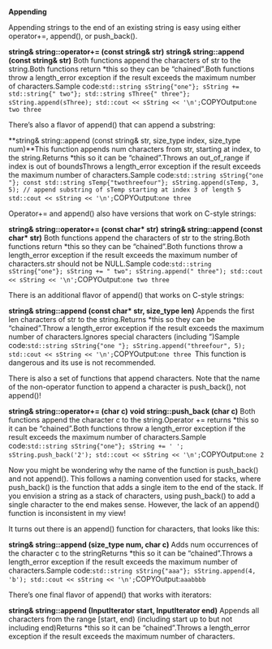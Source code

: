 **Appending**

Appending strings to the end of an existing string is easy using either operator+=, append(), or push_back().



**string& string::operator+= (const string& str)** **string& string::append (const string& str)** Both functions append the characters of str to the string.Both functions return *this so they can be “chained”.Both functions throw a length_error exception if the result exceeds the maximum number of characters.Sample code:`std::string sString{"one"}; sString += std::string{" two"}; std::string sThree{" three"}; sString.append(sThree); std::cout << sString << '\n';`COPYOutput:`one two three `

There’s also a flavor of append() that can append a substring:



**string& string::append (const string& str, size_type index, size_type num)**This function appends num characters from str, starting at index, to the string.Returns *this so it can be “chained”.Throws an out_of_range if index is out of boundsThrows a length_error exception if the result exceeds the maximum number of characters.Sample code:`std::string sString{"one "}; const std::string sTemp{"twothreefour"}; sString.append(sTemp, 3, 5); // append substring of sTemp starting at index 3 of length 5 std::cout << sString << '\n';`COPYOutput:`one three `

Operator+= and append() also have versions that work on C-style strings:



**string& string::operator+= (const char\* str)** **string& string::append (const char\* str)** Both functions append the characters of str to the string.Both functions return *this so they can be “chained”.Both functions throw a length_error exception if the result exceeds the maximum number of characters.str should not be NULL.Sample code:`std::string sString{"one"}; sString += " two"; sString.append(" three"); std::cout << sString << '\n';`COPYOutput:`one two three `

There is an additional flavor of append() that works on C-style strings:



**string& string::append (const char\* str, size_type len)** Appends the first len characters of str to the string.Returns *this so they can be “chained”.Throw a length_error exception if the result exceeds the maximum number of characters.Ignores special characters (including ”)Sample code:`std::string sString{"one "}; sString.append("threefour", 5); std::cout << sString << '\n';`COPYOutput:`one three `This function is dangerous and its use is not recommended.

There is also a set of functions that append characters. Note that the name of the non-operator function to append a character is push_back(), not append()!





**string& string::operator+= (char c)** **void string::push_back (char c)** Both functions append the character c to the string.Operator += returns *this so it can be “chained”.Both functions throw a length_error exception if the result exceeds the maximum number of characters.Sample code:`std::string sString{"one"}; sString += ' '; sString.push_back('2'); std::cout << sString << '\n';`COPYOutput:`one 2 `

Now you might be wondering why the name of the function is push_back() and not append(). This follows a naming convention used for stacks, where push_back() is the function that adds a single item to the end of the stack. If you envision a string as a stack of characters, using push_back() to add a single character to the end makes sense. However, the lack of an append() function is inconsistent in my view!

It turns out there is an append() function for characters, that looks like this:



**string& string::append (size_type num, char c)** Adds num occurrences of the character c to the stringReturns *this so it can be “chained”.Throws a length_error exception if the result exceeds the maximum number of characters.Sample code:`std::string sString{"aaa"}; sString.append(4, 'b'); std::cout << sString << '\n';`COPYOutput:`aaabbbb `

There’s one final flavor of append() that works with iterators:



**string& string::append (InputIterator start, InputIterator end)** Appends all characters from the range [start, end) (including start up to but not including end)Returns *this so it can be “chained”.Throws a length_error exception if the result exceeds the maximum number of characters.